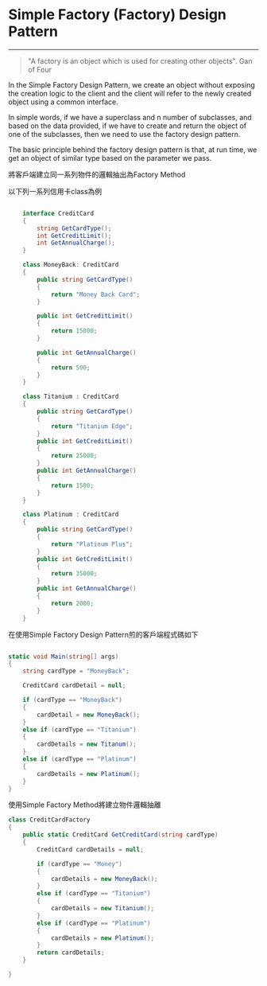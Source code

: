 # Simple Factory (Factory) Design Pattern #

---

> "A factory is an object which is used for creating other objects".
Gan of Four

In the Simple Factory Design Pattern, we create an object without exposing the creation logic to the client and the client will refer to the newly created object using a common interface.

In simple words, if we have a superclass and n number of subclasses, and based on the data provided, if we have to create and return the object of one of the subclasses, then we need to use the factory design pattern.

The basic principle behind the factory design pattern is that, at run time, we get an object of similar type based on the parameter we pass.

將客戶端建立同一系列物件的邏輯抽出為Factory Method

以下列一系列信用卡class為例

``` C#

    interface CreditCard
    {
        string GetCardType();
        int GetCreditLimit();
        int GetAnnualCharge();
    }

    class MoneyBack: CreditCard
    {
        public string GetCardType()
        {
            return "Money Back Card";
        }

        public int GetCreditLimit()
        {
            return 15000;
        }

        public int GetAnnualCharge()
        {
            return 500;
        }
    }

    class Titanium : CreditCard
    {
        public string GetCardType()
        {
            return "Titanium Edge";
        }
        public int GetCreditLimit()
        {
            return 25000;
        }
        public int GetAnnualCharge()
        {
            return 1500;
        }
    }

    class Platinum : CreditCard
    {
        public string GetCardType()
        {
            return "Platinum Plus";
        }
        public int GetCreditLimit()
        {
            return 35000;
        }
        public int GetAnnualCharge()
        {
            return 2000;
        }
    }

```

在使用Simple Factory Design Pattern煎的客戶端程式碼如下

``` C#

static void Main(string[] args)
{
    string cardType = "MoneyBack";

    CreditCard cardDetail = null;

    if (cardType == "MoneyBack")
    {
        cardDetail = new MoneyBack();
    }
    else if (cardType == "Titanium")
    {
        cardDetails = new Titanum();
    }
    else if (cardType == "Platinum")
    {
        cardDetails = new Platinum();
    }
}
```

使用Simple Factory Method將建立物件邏輯抽離

``` C#
class CreditCardFactory
{
    public static CreditCard GetCreditCard(string cardType)
    {
        CreditCard cardDetails = null;

        if (cardType == "Money")
        {
            cardDetails = new MoneyBack();
        }
        else if (cardType == "Titanium")
        {
            cardDetails = new Titanium();
        }
        else if (cardType == "Platinum")
        {
            cardDetails = new Platinum();
        }
        return cardDetails;
    }

}
```

